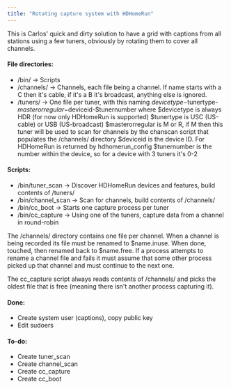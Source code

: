 ```yaml
---
title: "Rotating capture system with HDHomeRun"
---
```


This is Carlos' quick and dirty solution to have a grid with captions
from all stations using a few tuners, obviously by rotating them to
cover all channels.

#### File directories:

- /bin/ → Scripts
- /channels/ → Channels, each file being a channel. If name starts with a C then it's cable, if it's a B it's broadcast, anything else is ignored.
- /tuners/ → One file per tuner, with this naming
$devicetype-$tunertype-$masterorregular-$deviceid-$tunernumber
where
$devicetype is always HDR (for now only HDHomeRun is supported)
$tunertype is USC (US-cable) or USB (US-broadcast)
$masterorregular is M or R, if M then this tuner will be used to scan for channels by the chanscan script that populates the /channels/ directory
$deviceid is the device ID. For HDHomeRun is returned by hdhomerun_config
$tunernumber is the number within the device, so for a device with 3 tuners it's 0-2

#### Scripts:

- /bin/tuner_scan → Discover HDHomeRun devices and features, build contents of /tuners/
- /bin/channel_scan → Scan for channels, build contents of /channels/
- /bin/cc_boot → Starts one capture process per tuner
- /bin/cc_capture → Using one of the tuners, capture data from a channel in round-robin

The /channels/ directory contains one file per channel. When a channel
is being recorded its file must be renamed to \$name.inuse. When done,
touched, then renamed back to \$name.free. If a process attempts to
rename a channel file and fails it must assume that some other process
picked up that channel and must continue to the next one.

The cc_capture script always reads contents of /channels/ and picks the
oldest file that is free (meaning there isn't another process capturing
it).

#### Done:

- Create system user (captions), copy public key
- Edit sudoers

#### To-do:

- Create tuner_scan
- Create channel_scan
- Create cc_capture
- Create cc_boot

